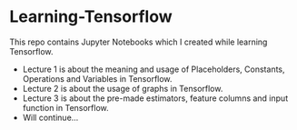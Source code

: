 # Learning-Tensorflow
This repo contains Jupyter Notebooks which I created while learning Tensorflow.

- Lecture 1 is about the meaning and usage of Placeholders, Constants, Operations and Variables in Tensorflow.
- Lecture 2 is about the usage of graphs in Tensorflow.
- Lecture 3 is about the pre-made estimators, feature columns and input function in Tensorflow.
- Will continue...
